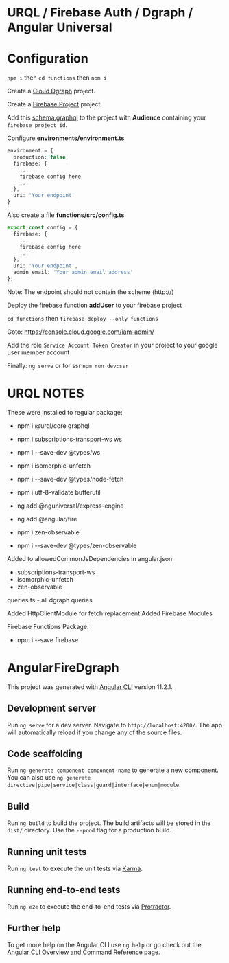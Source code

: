 # URQL / Firebase Auth / Dgraph / Angular Universal

# Configuration

`npm i` then `cd functions` then `npm i`

Create a [Cloud Dgraph](https://cloud.dgraph.io/) project.

Create a [Firebase Project](https://firebase.com) project.

Add this [schema.graphql](schema.graphql) to the project with **Audience** containing your `firebase project id`.

Configure **environments/environment.ts**

```typescript
environment = {
  production: false,
  firebase: {
    ...
    firebase config here
    ...
  },
  uri: 'Your endpoint'
}
```

Also create a file **functions/src/config.ts**

```typescript
export const config = {
  firebase: {
    ...
    firebase config here
    ...
  },
  uri: 'Your endpoint',
  admin_email: 'Your admin email address'
};

```

Note: The endpoint should not contain the scheme (http://)

Deploy the firebase function **addUser** to your firebase project

`cd functions` then `firebase deploy --only functions`

Goto: https://console.cloud.google.com/iam-admin/

Add the role `Service Account Token Creator` in your project to your google user member account

Finally: `ng serve` or for ssr `npm run dev:ssr`

# URQL NOTES

These were installed to regular package:

- npm i @urql/core graphql

- npm i subscriptions-transport-ws ws
- npm i --save-dev @types/ws

- npm i isomorphic-unfetch
- npm i --save-dev @types/node-fetch

- npm i utf-8-validate bufferutil

- ng add @nguniversal/express-engine
- ng add @angular/fire

- npm i zen-observable
- npm i --save-dev @types/zen-observable

Added to allowedCommonJsDependencies in angular.json
- subscriptions-transport-ws
- isomorphic-unfetch
- zen-observable

queries.ts - all dgraph queries

Added HttpClientModule for fetch replacement
Added Firebase Modules

Firebase Functions Package:

- npm i --save firebase

# AngularFireDgraph

This project was generated with [Angular CLI](https://github.com/angular/angular-cli) version 11.2.1.

## Development server

Run `ng serve` for a dev server. Navigate to `http://localhost:4200/`. The app will automatically reload if you change any of the source files.

## Code scaffolding

Run `ng generate component component-name` to generate a new component. You can also use `ng generate directive|pipe|service|class|guard|interface|enum|module`.

## Build

Run `ng build` to build the project. The build artifacts will be stored in the `dist/` directory. Use the `--prod` flag for a production build.

## Running unit tests

Run `ng test` to execute the unit tests via [Karma](https://karma-runner.github.io).

## Running end-to-end tests

Run `ng e2e` to execute the end-to-end tests via [Protractor](http://www.protractortest.org/).

## Further help

To get more help on the Angular CLI use `ng help` or go check out the [Angular CLI Overview and Command Reference](https://angular.io/cli) page.
